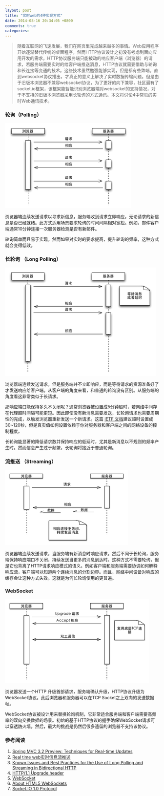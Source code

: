 ```yaml
---
layout: post
title: "实时web的4种实现方式"
date: 2014-08-16 20:34:05 +0800
comments: true
categories: 
---
```

>随着互联网的飞速发展，我们在网页里完成越来越多的事情。Web应用程序开始逐渐替代传统的桌面程序，然而HTTP协议设计之初没有考虑到面向应用开发的需求，HTTP协议服务端只能被动的响应客户端（浏览器）的请求，若服务端需要实时的给客户端推送消息，HTTP协议就需要借助与轮询和长连接等变通的技术。这些技术虽然勉强能够实现，但是都有些弊端。直到websocket协议推出，才真正的意义上解决了实时数据传输问题。但是由于旧版本浏览器不兼容websocket协议，为了更好的向下兼容，社区遍有了socket.io框架，该框架能智能识别浏览器端对websocket的支持情况，对于不支持的旧版本浏览器采用长轮询的方式通讯。本文将讨论4中常见的实时Web通讯技术。
<!-- more -->
### 轮询（Polling）

![轮询](/images/post/2014-08-16/polling.png)

浏览器端连续发送请求以寻求新信息，服务端收到请求立即响应，无论请求的新信息是否已经就绪。此方式适用场景要求轮询的时间间隔相对宽松。例如，邮件客户端通常10分钟连接一次服务器检测是否有新邮件。

轮询简单而且易于实现。然而如果对实时的要求提高，提升轮询的频率，这种方式就会变得低效。

### 长轮询 （Long Polling）

![长轮询](/images/post/2014-08-16/long_polling.png)

浏览器端连续发送请求，但是服务端并不立即响应，而是等待请求的资源准备好了才发送响应给客户端。从客户端的角度来看，和普通的轮询没有区别。从服务端的角度看这非常类似于长请求。

那响应端口能保持多久不关闭呢？通常浏览器被设置成5分钟超时，若网络中间存在代理超时间隔可能更短。因此即使没有新消息需要发送，长轮询请求也需要周期性的完成，以触发浏览器重新发送一个新请求。这篇 [IETF 文档][KIBP]建议超时设置成30~120秒，但是真实值如何设置依赖于你对服务器和客户端之间的网络设备的控制程度。

长轮询能显著的降低请求数并保持响应的低延时，尤其是新消息以不规则的频率产生时。然而信息产生过于频繁，长轮询将接近于普通轮询。

### 流推送 （Streaming）

![流推送](/images/post/2014-08-16/streaming.png)

浏览器端连续发送请求，当服务端有新消息时响应请求。然后不同于长轮询，服务端保持响应端口不关闭，持续发送当更多的消息到达时。这种方式不需要轮询，但是它也背离了HTTP请求响应模式的语义。例如客户端和服务端需要协调如何解释响应流，客户端可以知道两个连续消息的分割边界。而且，网络中间设备对响应的缓存会让这种方式失效。这就是为何长轮询使用的更普遍。

### WebSocket

![WebSocket](/images/post/2014-08-16/websocket.png)

浏览器发送一个HTTP 升级首部请求，服务端确认升级，HTTP协议升级为WebSocket协议。此后浏览器和服务器可以在TCP Socket之上双向的发送数据帧。

WebSocket协议被设计用来替换轮询机制，它非常适合服务端和客户端需要高频率的双向交换数据的场景。初始的基于HTTP协议的握手确保WebSocket请求可以穿透防火墙。然后，最大的挑战是仍然后很多遗留的浏览器不支持该协议。

### 参考阅读
1. [Spring MVC 3.2 Preview: Techniques for Real-time Updates](http://spring.io/blog/2012/05/08/spring-mvc-3-2-preview-techniques-for-real-time-updates/)
2. [Real time web实时信息流推送](http://www.slideshare.net/yongboy/real-time-web-14045690)
3. [Known Issues and Best Practices for the Use of Long Polling and Streaming in Bidirectional HTTP][KIBP]
4. [HTTP/1.1 Upgrade header](http://en.wikipedia.org/wiki/HTTP/1.1_Upgrade_header)
5. [WebSocket](http://en.wikipedia.org/wiki/WebSocket)
6. [About HTML5 WebSockets](https://www.websocket.org/aboutwebsocket.html)
7. [Socket.IO 1.0 Protocol](https://github.com/automattic/socket.io-protocol)

[KIBP]: http://tools.ietf.org/html/rfc6202  "Known Issues and Best Practices for the Use of Long Polling and Streaming in Bidirectional HTTP"
